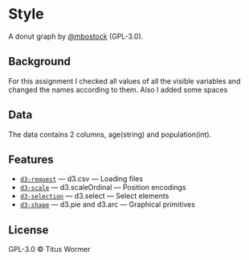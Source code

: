 # Style
A donut graph by [@mbostock](https://github.com/mbostock) (GPL-3.0).

## Background
For this assignment I checked all values of all the visible variables and changed the names according to them.
Also I added some spaces

## Data
The data contains 2 columns, age(string) and population(int).

## Features
* [`d3-request`](https://github.com/d3/d3-request#api-reference) — d3.csv — Loading files
* [`d3-scale`](https://github.com/d3/d3-scale#api-reference) — d3.scaleOrdinal — Position encodings
* [`d3-selection`](https://github.com/d3/d3-selection#api-reference) — d3.select — Select elements
* [`d3-shape`](https://github.com/d3/d3-shape#api-reference) — d3.pie and d3.arc — Graphical primitives


## License
GPL-3.0 © Titus Wormer

